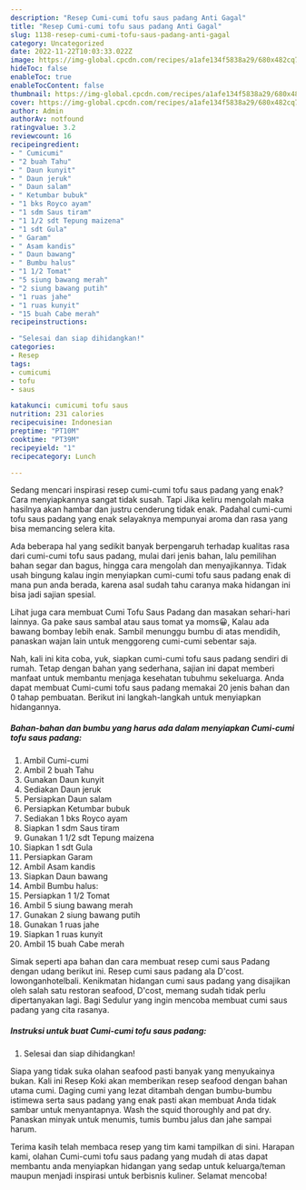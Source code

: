 ```yaml
---
description: "Resep Cumi-cumi tofu saus padang Anti Gagal"
title: "Resep Cumi-cumi tofu saus padang Anti Gagal"
slug: 1138-resep-cumi-cumi-tofu-saus-padang-anti-gagal
category: Uncategorized
date: 2022-11-22T10:03:33.022Z
image: https://img-global.cpcdn.com/recipes/a1afe134f5838a29/680x482cq70/cumi-cumi-tofu-saus-padang-foto-resep-utama.jpg
hideToc: false
enableToc: true
enableTocContent: false
thumbnail: https://img-global.cpcdn.com/recipes/a1afe134f5838a29/680x482cq70/cumi-cumi-tofu-saus-padang-foto-resep-utama.jpg
cover: https://img-global.cpcdn.com/recipes/a1afe134f5838a29/680x482cq70/cumi-cumi-tofu-saus-padang-foto-resep-utama.jpg
author: Admin
authorAv: notfound
ratingvalue: 3.2
reviewcount: 16
recipeingredient:
- " Cumicumi"
- "2 buah Tahu"
- " Daun kunyit"
- " Daun jeruk"
- " Daun salam"
- " Ketumbar bubuk"
- "1 bks Royco ayam"
- "1 sdm Saus tiram"
- "1 1/2 sdt Tepung maizena"
- "1 sdt Gula"
- " Garam"
- " Asam kandis"
- " Daun bawang"
- " Bumbu halus"
- "1 1/2 Tomat"
- "5 siung bawang merah"
- "2 siung bawang putih"
- "1 ruas jahe"
- "1 ruas kunyit"
- "15 buah Cabe merah"
recipeinstructions:

- "Selesai dan siap dihidangkan!"
categories:
- Resep
tags:
- cumicumi
- tofu
- saus

katakunci: cumicumi tofu saus 
nutrition: 231 calories
recipecuisine: Indonesian
preptime: "PT10M"
cooktime: "PT39M"
recipeyield: "1"
recipecategory: Lunch

---
```



Sedang mencari inspirasi resep cumi-cumi tofu saus padang yang enak? Cara menyiapkannya sangat tidak susah. Tapi Jika keliru mengolah maka hasilnya akan hambar dan justru cenderung tidak enak. Padahal cumi-cumi tofu saus padang yang enak selayaknya mempunyai aroma dan rasa yang bisa memancing selera kita.


Ada beberapa hal yang sedikit banyak berpengaruh terhadap kualitas rasa dari cumi-cumi tofu saus padang, mulai dari jenis bahan, lalu pemilihan bahan segar dan bagus, hingga cara mengolah dan menyajikannya. Tidak usah bingung kalau ingin menyiapkan cumi-cumi tofu saus padang enak di mana pun anda berada, karena asal sudah tahu caranya maka hidangan ini bisa jadi sajian spesial.

Lihat juga cara membuat Cumi Tofu Saus Padang dan masakan sehari-hari lainnya. Ga pake saus sambal atau saus tomat ya moms😀, Kalau ada bawang bombay lebih enak. Sambil menunggu bumbu di atas mendidih, panaskan wajan lain untuk menggoreng cumi-cumi sebentar saja.


Nah, kali ini kita coba, yuk, siapkan cumi-cumi tofu saus padang sendiri di rumah. Tetap dengan bahan yang sederhana, sajian ini dapat memberi manfaat untuk membantu menjaga kesehatan tubuhmu sekeluarga. Anda dapat membuat Cumi-cumi tofu saus padang memakai 20 jenis bahan dan 0 tahap pembuatan. Berikut ini langkah-langkah untuk menyiapkan hidangannya.

<!--inarticleads1-->

##### Bahan-bahan dan bumbu yang harus ada dalam menyiapkan Cumi-cumi tofu saus padang:

1. Ambil  Cumi-cumi
1. Ambil 2 buah Tahu
1. Gunakan  Daun kunyit
1. Sediakan  Daun jeruk
1. Persiapkan  Daun salam
1. Persiapkan  Ketumbar bubuk
1. Sediakan 1 bks Royco ayam
1. Siapkan 1 sdm Saus tiram
1. Gunakan 1 1/2 sdt Tepung maizena
1. Siapkan 1 sdt Gula
1. Persiapkan  Garam
1. Ambil  Asam kandis
1. Siapkan  Daun bawang
1. Ambil  Bumbu halus:
1. Persiapkan 1 1/2 Tomat
1. Ambil 5 siung bawang merah
1. Gunakan 2 siung bawang putih
1. Gunakan 1 ruas jahe
1. Siapkan 1 ruas kunyit
1. Ambil 15 buah Cabe merah


Simak seperti apa bahan dan cara membuat resep cumi saus Padang dengan udang berikut ini. Resep cumi saus padang ala D&#39;cost. lowonganhotelbali. Kenikmatan hidangan cumi saus padang yang disajikan oleh salah satu restoran seafood, D&#39;cost, memang sudah tidak perlu dipertanyakan lagi. Bagi Sedulur yang ingin mencoba membuat cumi saus padang yang cita rasanya. 

<!--inarticleads2-->

##### Instruksi untuk buat Cumi-cumi tofu saus padang:


1. Selesai dan siap dihidangkan!

Siapa yang tidak suka olahan seafood pasti banyak yang menyukainya bukan. Kali ini Resep Koki akan memberikan resep seafood dengan bahan utama cumi. Daging cumi yang lezat ditambah dengan bumbu-bumbu istimewa serta saus padang yang enak pasti akan membuat Anda tidak sambar untuk menyantapnya. Wash the squid thoroughly and pat dry. Panaskan minyak untuk menumis, tumis bumbu jalus dan jahe sampai harum. 

Terima kasih telah membaca resep yang tim kami tampilkan di sini. Harapan kami, olahan Cumi-cumi tofu saus padang yang mudah di atas dapat membantu anda menyiapkan hidangan yang sedap untuk keluarga/teman maupun menjadi inspirasi untuk berbisnis kuliner. Selamat mencoba!
